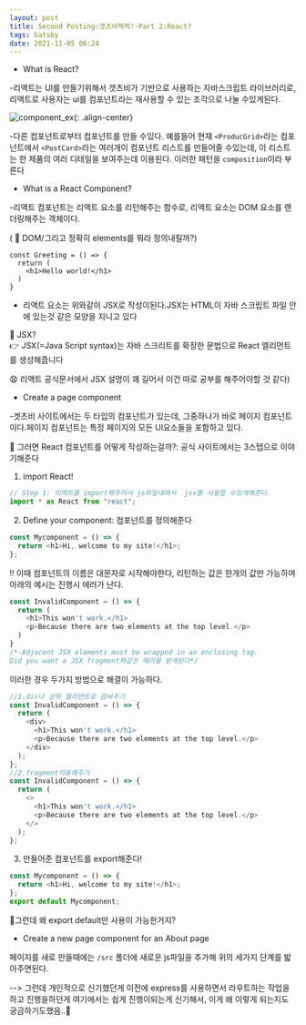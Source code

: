 ```yaml
---
layout: post
title: Second Posting:갯츠비찍먹!-Part 2:React?
tags: Gatsby
date: 2021-11-05 06:24
---
```


- What is React?

-리액트는 UI를 만들기위해서 갯츠비가 기반으로 사용하는 자바스크립트 라이브러리로, 리액트로 사용자는 ui를 컴포넌트라는 재사용할 수 있는 조각으로 나눌 수있게된다.

![component_ex](https://www.gatsbyjs.com/static/e956cd45d790934484f0d93643c87cc7/5df5d/ui-built-from-components.png){: .align-center}

-다른 컴포넌트로부터 컴포넌트를 만들 수있다. 예를들어 현재 `<ProducGrid>`라는 컴포넌트에서 `<PostCard>`라는 여러개이 컴포넌트 리스트를 만들어줄 수있는데, 이 리스트는 한 제품의 여러 디테일을 보여주는데 이용된다. 이러한 패턴을 `composition`이라 부른다

- What is a React Component?

-리액트 컴포넌트는 리액트 요소를 리턴해주는 함수로, 리액트 요소는 DOM 요소를 랜더링해주는 객체이다.

( 🤔 DOM/그리고 정확히 elements를 뭐라 정의내릴까?)

```
const Greeting = () => {
  return (
    <h1>Hello world!</h1>
  )
}
```

- 리액트 요소는 위와같이 JSX로 작성이된다.JSX는 HTML이 자바 스크립트 파일 안에 있는것 같은 모양을 지니고 있다

🤔 JSX?  
 👉 JSX(=Java Script syntax)는 자바 스크리트를 확장한 문법으로 React 엘리먼트를 생성해줍니다

😧 리액트 공식문서에서 JSX 설명이 꽤 길어서 이건 따로 공부를 해주어야할 것 같다)

- Create a page component

-겟츠비 사이트에서는 두 타입의 컴포넌트가 있는데, 그중하나가 바로 페이지 컴포넌트 이다.페이지 컴포넌트는 특정 페이지의 모든 UI요소들을 포함하고 있다.

🤔 그러면 React 컴포넌트를 어떻게 작성하는걸까?: 공식 사이트에서는 3스텝으로 이야기해준다

1. import React!

```javascript
// Step 1: 리액트를 import해주어서 js파일내에서  jsx를 사용할 수있게해준다.
import * as React from "react";
```

2. Define your component: 컴포넌트를 정의해준다

```javascript
const Mycomponent = () => {
  return <h1>Hi, welcome to my site!</h1>;
};
```

!! 이때 컴포넌트의 이름은 대문자로 시작해야한다, 리턴하는 값은 한개의 값만 가능하며 아래의 예시는 진행시 에러가 난다.

```javascript
const InvalidComponent = () => {
  return (
    <h1>This won't work.</h1>
    <p>Because there are two elements at the top level.</p>
  )
}
/*-Adjacent JSX elements must be wrapped in an enclosing tag.
Did you want a JSX fragment와같은 에러를 받게된다*/
```

이러한 경우 두가지 방법으로 해결이 가능하다.

```javascript
//1.div나 상위 엘리먼트로 감싸주기
const InvalidComponent = () => {
  return (
    <div>
      <h1>This won't work.</h1>
      <p>Because there are two elements at the top level.</p>
    </div>
  );
};
//2.fragment이용해주기
const InvalidComponent = () => {
  return (
    <>
      <h1>This won't work.</h1>
      <p>Because there are two elements at the top level.</p>
    </>
  );
};
```

3. 만들어준 컴포넌트를 export해준다!

```javascript
const Mycomponent = () => {
  return <h1>Hi, welcome to my site!</h1>;
};
export default Mycomponent;
```

🤔그런데 왜 export default만 사용이 가능한거지?

- Create a new page component for an About page

페이지를 새로 만들때에는 `/src` 폴더에 새로운 js파일을 추가해 위의 세가지 단계를 밟아주면된다.

--> 그런데 개인적으로 신기했던게 이전에 express를 사용하면서 라우트하는 작업을 하고 진행을하던게 여기에서는 쉽게 진행이되는게 신기해서, 이게 왜 이렇게 되는지도 궁금하기도했음..🤔

